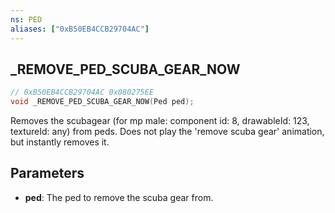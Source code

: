 ```yaml
---
ns: PED
aliases: ["0xB50EB4CCB29704AC"]
---
```

## _REMOVE_PED_SCUBA_GEAR_NOW

```c
// 0xB50EB4CCB29704AC 0x080275EE
void _REMOVE_PED_SCUBA_GEAR_NOW(Ped ped);
```

Removes the scubagear (for mp male: component id: 8, drawableId: 123, textureId: any) from peds. Does not play the 'remove scuba gear' animation, but instantly removes it.


## Parameters
* **ped**: The ped to remove the scuba gear from.

